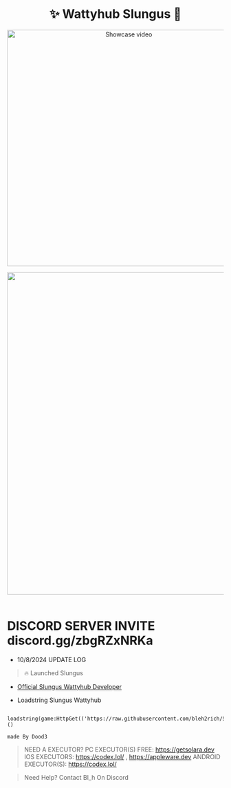 <h1 align="center">✨ Wattyhub Slungus 🎉</h1> 
<p align="center">
    <a href="https://www.youtube.com/watch?v=" target="_blank">
        <img src="https://i.imgur.com/ZJRWo61_d.webp?maxwidth=760&fidelity=grand" width="550" alt="Showcase video" title="Showcase video">
    </a>
</p>
<p align= "center"> <kbd> <img  src="https://i.imgur.com/oNuEceG_d.webp?maxwidth=760&fidelity=grand"width="750"> </kbd><br><br>

# DISCORD SERVER INVITE discord.gg/zbgRZxNRKa
    

- 10/8/2024 UPDATE LOG
  
> 🔥 Launched Slungus

- <a href="https://www.youtube.com/@PrestigedDev">Official Slungus Wattyhub Developer</a>

- Loadstring Slungus Wattyhub
```
 loadstring(game:HttpGet(('https://raw.githubusercontent.com/bleh2rich/Slungus/refs/heads/main/Slungus.lua'),true))()
```


``` made By Dood3 ```

> NEED A EXECUTOR?
> PC EXECUTOR(S) FREE: https://getsolara.dev
> IOS EXECUTORS: https://codex.lol/ , https://appleware.dev
> ANDROID EXECUTOR(S): https://codex.lol/

> Need Help? Contact Bl_h On Discord

